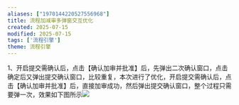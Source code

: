 ```yaml
---
aliases: ["1970144220527556968"]
title: 流程加减审多弹窗交互优化
created: 2025-07-15
modified: 2025-07-15
tags: ['流程引擎']
theme: 流程引擎
---
```


1、开启提交需确认后，点击【确认加审并批准】后，先弹出二次确认窗口，点击确定后又弹出提交确认窗口，比较重复，本次进行了优化，开启提交需确认后，点击【确认加审并批准】后，直接加审成功，然后弹出提交确认窗口，整个过程只需要弹一次，效果如下图所示![](https://myhelpdoc.oss-cn-heyuan.aliyuncs.com/mdimages/d639072550c0ee57230e873902331c34.jpg)

